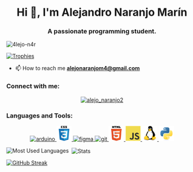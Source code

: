 <h1 align="center">Hi 👋, I'm Alejandro Naranjo Marín</h1>
<h3 align="center">A passionate programming student.</h3>

<p align="left"> <img src="https://komarev.com/ghpvc/?username=4lejo-n4r&label=Profile%20views&color=0e75b6&style=flat" alt="4lejo-n4r" /> </p>

<p align="left"> <a href="https://github.com/ryo-ma/github-profile-trophy"><img src="https://github-profile-trophy.vercel.app/?username=AlejoNM2402&theme=darkhub" alt="Trophies" /></a> </p>

- 📫 How to reach me **alejonaranjom4@gmail.com**

<h3 align="left">Connect with me:</h3>
<p align="center">
<a href="https://instagram.com/alejo_naranjo2" target="blank"><img align="center" src="https://raw.githubusercontent.com/rahuldkjain/github-profile-readme-generator/master/src/images/icons/Social/instagram.svg" alt="alejo_naranjo2" height="30" width="40" /></a>
</p>

<h3 align="left">Languages and Tools:</h3>
<p align="center">
  <a href="https://www.arduino.cc/" target="_blank" rel="noreferrer">
    <img src="https://cdn.worldvectorlogo.com/logos/arduino-1.svg" alt="arduino" width="40" height="40"/> 
  </a> 
  <a href="https://www.w3schools.com/css/" target="_blank" rel="noreferrer"> 
    <img src="https://raw.githubusercontent.com/devicons/devicon/master/icons/css3/css3-original-wordmark.svg" alt="css3" width="40" height="40"/> 
  </a> 
  <a href="https://www.figma.com/" target="_blank" rel="noreferrer"> 
    <img src="https://www.vectorlogo.zone/logos/figma/figma-icon.svg" alt="figma" width="40" height="40"/> 
  </a> 
  <a href="https://git-scm.com/" target="_blank" rel="noreferrer"> 
    <img src="https://www.vectorlogo.zone/logos/git-scm/git-scm-icon.svg" alt="git" width="40" height="40"/> 
  </a> 
  <a href="https://www.w3.org/html/" target="_blank" rel="noreferrer"> 
    <img src="https://raw.githubusercontent.com/devicons/devicon/master/icons/html5/html5-original-wordmark.svg" alt="html5" width="40" height="40"/> 
  </a> 
  <a href="https://developer.mozilla.org/en-US/docs/Web/JavaScript" target="_blank" rel="noreferrer"> 
    <img src="https://raw.githubusercontent.com/devicons/devicon/master/icons/javascript/javascript-original.svg" alt="javascript" width="40" height="40"/> 
  </a> 
  <a href="https://www.linux.org/" target="_blank" rel="noreferrer"> 
    <img src="https://raw.githubusercontent.com/devicons/devicon/master/icons/linux/linux-original.svg" alt="linux" width="40" height="40"/> 
  </a> 
  <a href="https://www.python.org" target="_blank" rel="noreferrer"> 
    <img src="https://raw.githubusercontent.com/devicons/devicon/master/icons/python/python-original.svg" alt="python" width="40" height="40"/> 
  </a> 
</p>

<p>
  <img align="left" src="https://github-readme-stats.vercel.app/api/top-langs?username=AlejoNM2402&show_icons=true&locale=en&layout=compact" alt="Most Used Languages" />
</p>

<p>
  &nbsp;
  <img align="center" src="https://github-readme-stats.vercel.app/api?username=AlejoNM2402&show_icons=true&locale=en" alt="Stats" />
</p>

<p>
<a href="https://git.io/streak-stats">
  <img src="https://github-readme-streak-stats.herokuapp.com?user=AlejoNM2402&theme=highcontrast&hide_border=true&border_radius=4.7&card_width=700&card_height=350&background=70%2C10EB7C%2C1545EB" alt="GitHub Streak" />
</a>
</p>
